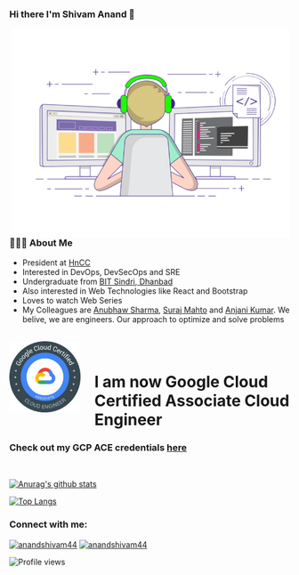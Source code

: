 ### Hi there I'm Shivam Anand 👋
<img align="right" alt="GIF" src="me.gif" width="500"/>

<h3> 👨🏻‍💻 About Me </h3>

- President at [HnCC](https://github.com/hnccbits)
- Interested in DevOps, DevSecOps and SRE
- Undergraduate from [BIT Sindri, Dhanbad](http://bitsindri.ac.in/)
- Also interested in Web Technologies like React and Bootstrap
- Loves to watch Web Series
- My Colleagues are [Anubhaw Sharma](https://github.com/Anubhaw19), [Suraj Mahto](https://github.com/suraj-sloth) and [Anjani Kumar](https://github.com/anjanik012).
   We belive, we are engineers. Our approach to optimize and solve problems


<br>
<img align="left" src="ACE.png" width="128" style="margin-right: 25px"/>
<br>

# I am now Google Cloud Certified Associate Cloud Engineer
### Check out my GCP ACE credentials [here](https://www.credential.net/afaad28e-25df-49a8-8c24-b78e445a40b6)
<br>




[![Anurag's github stats](https://github-readme-stats.vercel.app/api?username=anandshivam44&count_private=true&show_icons=true)](https://github.com/anandshivam44)

[![Top Langs](https://github-readme-stats.vercel.app/api/top-langs/?username=anandshivam44&langs_count=6&layout=compact)](https://github.com/anandshivam44)








<h3 align="left">Connect with me:</h3>
<p align="left">
<a href="https://linkedin.com/in/anandshivam44" target="blank"><img align="center" src="https://cdn.jsdelivr.net/npm/simple-icons@3.0.1/icons/linkedin.svg" alt="anandshivam44" height="30" width="40" /></a>
<a href="https://fb.com/anandshivam44" target="blank"><img align="center" src="https://cdn.jsdelivr.net/npm/simple-icons@3.0.1/icons/facebook.svg" alt="anandshivam44" height="30" width="40" /></a>
</p>

![Profile views](https://gpvc.arturio.dev/anandshivam44) 





